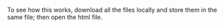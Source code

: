 To see how this works, download all the files locally and store them in the same file; then open the html file.
